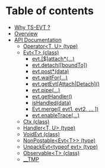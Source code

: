 # Table of contents

* [Why TS-EVT ?](README.md)
* [Overview](overview.md)
* [API Documentation](api/README.md)
  * [Operator&lt;T, U&gt; \(type\)](api/operator.md)
  * [Evt&lt;T&gt; \(class\)](api/evt/README.md)
    * [evt.\[$\]attach\*\(...\)](api/evt/evt.attach.md)
    * [evt.detach\(\[boundTo\]\)](api/evt/evt.detach.md)
    * [evt.post\*\(data\)](api/evt/evt.post.md)
    * [evt.waitFor\(...\)](api/evt/evt.waitfor.md)
    * [evt.getEvt\[Attach\|Detach\]\(\)](api/evt/evt.getevtattachdetach.md)
    * [evt.pipe\(...\)](api/evt/evt.pipe.md)
    * [evt.getHandler\(\)](api/evt/evt.gethandler.md)
    * [isHandled\(data\)](api/evt/evt.ishandled.md)
    * [Evt.merge\(\[ evt1, evt2, ... \]\)](api/evt/evt.merge-evt1-evt2-....md)
    * [evt.enableTrace\(...\)](api/evt/evt.enabletrace.md)
  * [Ctx \(class\)](api/ctx.md)
  * [Handler&lt;T, U&gt; \(type\)](api/handler.md)
  * [VoidEvt \(class\)](api/voidevt.md)
  * [NonPostable&lt;Evt&lt;T&gt;&gt; \(type\)](api/nonpostable.md)
  * [UnpackEvt&lt;typeof evt&gt; \(type\)](api/unpackevt.md)
  * [Observable&lt;T&gt; \(class\)](api/observable.md)
  * [\_\_TMP](api/__tmp.md)

